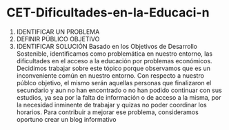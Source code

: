 # CET-Dificultades-en-la-Educaci-n
1. IDENTIFICAR UN PROBLEMA
2. DEFINIR PÚBLICO OBJETIVO
3. IDENTIFICAR SOLUCIÓN
    Basado en los Objetivos de Desarrollo Sostenible, identificamos como problemática en nuestro entorno, las dificultades en el acceso a la educación por problemas económicos.
  Decidimos trabajar sobre este tópico porque observamos que es un inconveniente común en nuestro entorno.
Con respecto a nuestro públco objetivo, el mismo serán aquellas personas que finalizaron el secundario y aun no han encontrado o no han podido continuar con sus estudios, ya sea por la falta de información o de acceso a la misma, por la necesidad inminente de trabajar y quizas no poder coordinar los horarios.
Para contribuir a mejorar ese problema, consideramos oportuno crear un blog informativo 
